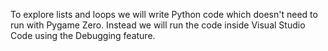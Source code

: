 To explore lists and loops we will write Python code which doesn't need to run with Pygame Zero. Instead we will run the code inside Visual Studio Code using the Debugging feature.